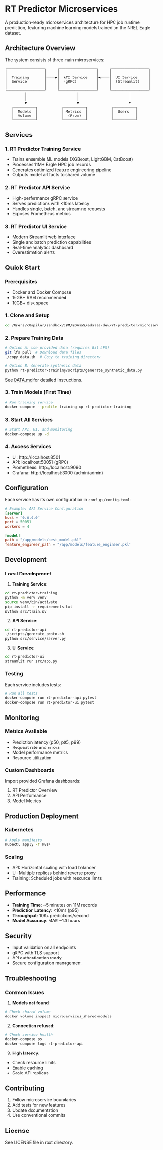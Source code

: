 # RT Predictor Microservices

A production-ready microservices architecture for HPC job runtime prediction, featuring machine learning models trained on the NREL Eagle dataset.

## Architecture Overview

The system consists of three main microservices:

```
┌─────────────────┐     ┌─────────────────┐     ┌─────────────────┐
│                 │     │                 │     │                 │
│  Training       │────▶│  API Service    │◀────│  UI Service     │
│  Service        │     │  (gRPC)         │     │  (Streamlit)    │
│                 │     │                 │     │                 │
└─────────────────┘     └─────────────────┘     └─────────────────┘
         │                       │                       │
         │                       │                       │
         ▼                       ▼                       ▼
   ┌──────────┐           ┌──────────┐           ┌──────────┐
   │  Models  │           │ Metrics  │           │  Users   │
   │  Volume  │           │  (Prom)  │           │          │
   └──────────┘           └──────────┘           └──────────┘
```

## Services

### 1. RT Predictor Training Service
- Trains ensemble ML models (XGBoost, LightGBM, CatBoost)
- Processes 11M+ Eagle HPC job records
- Generates optimized feature engineering pipeline
- Outputs model artifacts to shared volume

### 2. RT Predictor API Service
- High-performance gRPC service
- Serves predictions with <10ms latency
- Handles single, batch, and streaming requests
- Exposes Prometheus metrics

### 3. RT Predictor UI Service
- Modern Streamlit web interface
- Single and batch prediction capabilities
- Real-time analytics dashboard
- Overestimation alerts

## Quick Start

### Prerequisites
- Docker and Docker Compose
- 16GB+ RAM recommended
- 10GB+ disk space

### 1. Clone and Setup
```bash
cd /Users/c0mpiler/sandbox/IBM/EDAaaS/edaaas-dev/rt-predictor/microservices
```

### 2. Prepare Training Data
```bash
# Option A: Use provided data (requires Git LFS)
git lfs pull  # Download data files
./copy_data.sh  # Copy to training directory

# Option B: Generate synthetic data
python rt-predictor-training/scripts/generate_synthetic_data.py
```

See [DATA.md](DATA.md) for detailed instructions.

### 3. Train Models (First Time)
```bash
# Run training service
docker-compose --profile training up rt-predictor-training
```

### 3. Start All Services
```bash
# Start API, UI, and monitoring
docker-compose up -d
```

### 4. Access Services
- UI: http://localhost:8501
- API: localhost:50051 (gRPC)
- Prometheus: http://localhost:9090
- Grafana: http://localhost:3000 (admin/admin)

## Configuration

Each service has its own configuration in `configs/config.toml`:

```toml
# Example: API Service Configuration
[server]
host = "0.0.0.0"
port = 50051
workers = 4

[model]
path = "/app/models/best_model.pkl"
feature_engineer_path = "/app/models/feature_engineer.pkl"
```

## Development

### Local Development

1. **Training Service**:
```bash
cd rt-predictor-training
python -m venv venv
source venv/bin/activate
pip install -r requirements.txt
python src/train.py
```

2. **API Service**:
```bash
cd rt-predictor-api
./scripts/generate_proto.sh
python src/service/server.py
```

3. **UI Service**:
```bash
cd rt-predictor-ui
streamlit run src/app.py
```

### Testing

Each service includes tests:
```bash
# Run all tests
docker-compose run rt-predictor-api pytest
docker-compose run rt-predictor-ui pytest
```

## Monitoring

### Metrics Available
- Prediction latency (p50, p95, p99)
- Request rate and errors
- Model performance metrics
- Resource utilization

### Custom Dashboards
Import provided Grafana dashboards:
1. RT Predictor Overview
2. API Performance
3. Model Metrics

## Production Deployment

### Kubernetes
```bash
# Apply manifests
kubectl apply -f k8s/
```

### Scaling
- API: Horizontal scaling with load balancer
- UI: Multiple replicas behind reverse proxy
- Training: Scheduled jobs with resource limits

## Performance

- **Training Time**: ~5 minutes on 11M records
- **Prediction Latency**: <10ms (p95)
- **Throughput**: 10K+ predictions/second
- **Model Accuracy**: MAE ~1.6 hours

## Security

- Input validation on all endpoints
- gRPC with TLS support
- API authentication ready
- Secure configuration management

## Troubleshooting

### Common Issues

1. **Models not found**:
```bash
# Check shared volume
docker volume inspect microservices_shared-models
```

2. **Connection refused**:
```bash
# Check service health
docker-compose ps
docker-compose logs rt-predictor-api
```

3. **High latency**:
- Check resource limits
- Enable caching
- Scale API replicas

## Contributing

1. Follow microservice boundaries
2. Add tests for new features
3. Update documentation
4. Use conventional commits

## License

See LICENSE file in root directory.
